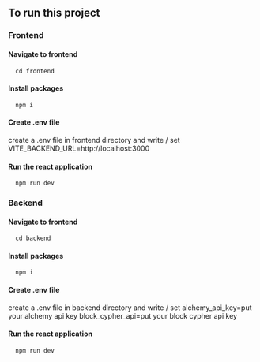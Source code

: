 
## To run this project 

### Frontend 

#### Navigate to frontend
```shell
  cd frontend
```

#### Install packages
```shell
  npm i
```

#### Create .env file
create a .env file in frontend directory
and write / set
VITE_BACKEND_URL=http://localhost:3000

#### Run the react application
```shell
  npm run dev
```



### Backend

#### Navigate to frontend
```shell
  cd backend
```

#### Install packages
```shell
  npm i
```

#### Create .env file
create a .env file in backend directory
and write / set
alchemy_api_key=put your alchemy api key
block_cypher_api=put your block cypher api key

#### Run the react application
```shell
  npm run dev
```







